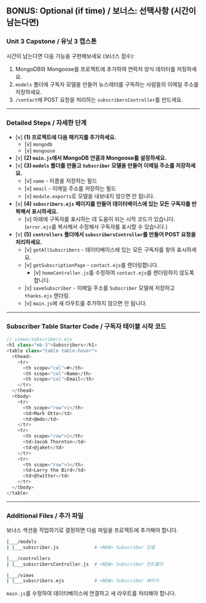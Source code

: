 ## **BONUS:** Optional (if time) / **보너스:** 선택사항 (시간이 남는다면)

### **Unit 3** Capstone / 유닛 3 캡스톤

시간이 남는다면 다음 기능을 구현해보세요 (보너스 점수):

1. MongoDB와 Mongoose를 프로젝트에 추가하여 연락처 양식 데이터를 저장하세요.
2. `models` 폴더에 구독자 모델을 만들어 뉴스레터를 구독하는 사람들의 이메일 주소를 저장하세요.
3. `/contact`에 POST 요청을 처리하는 `subscribersController`를 만드세요.

---

### Detailed Steps / 자세한 단계

- [v] **(1) 프로젝트에 다음 패키지를 추가하세요.**
  - [v] `mongodb`
  - [v] `mongoose`
- [v] **(2) `main.js`에서 MongoDB 연결과 Mongoose를 설정하세요.**
- [v] **(3) `models` 폴더를 만들고 `Subscriber` 모델을 만들어 이메일 주소를 저장하세요.**
  - [v] `name` - 이름을 저장하는 필드
  - [v] `email` - 이메일 주소를 저장하는 필드
  - [v] `module.exports`로 모델을 내보내지 않으면 안 됩니다.
- [v] **(4) `subscribers.ejs` 페이지를 만들어 데이터베이스에 있는 모든 구독자를 반복해서 표시하세요.**
  - [v] 아래에 구독자를 표시하는 데 도움이 되는 시작 코드가 있습니다. (`error.ejs`를 복사해서 수정해서 구독자를 표시할 수 있습니다.)
- [v] **(5) `controllers` 폴더에서 `subscribersController`를 만들어 POST 요청을 처리하세요.**
  - [v] `getAllSubscribers` - 데이터베이스에 있는 모든 구독자를 찾아 표시하세요. 
  - [v] `getSubscriptionPage` - `contact.ejs`를 렌더링합니다.
    - [v] `homeController.js`를 수정하여 `contact.ejs`를 렌더링하지 않도록 합니다.
  - [v] `saveSubscriber` - 이메일 주소를 `Subscriber` 모델에 저장하고 `thanks.ejs` 렌더링.
  - [v] `main.js`에 새 라우트를 추가하지 않으면 안 됩니다.

---

### Subscriber Table Starter Code / 구독자 테이블 시작 코드

```js
// views/subscribers.ejs
<h1 class="mb-3">Subscribers</h1>
<table class="table table-hover">
  <thead>
    <tr>
      <th scope="col">#</th>
      <th scope="col">Name</th>
      <th scope="col">Email</th>
    </tr>
  </thead>
  <tbody>
    <tr>
      <th scope="row">1</th>
      <td>Mark Otto</td>
      <td>@mdo</td>
    </tr>
    <tr>
      <th scope="row">2</th>
      <td>Jacob Thornton</td>
      <td>@jaket</td>
    </tr>
    <tr>
      <th scope="row">3</th>
      <td>Larry the Bird</td>
      <td>@twitter</td>
    </tr>
  </tbody>
</table>
```

---

### Additional Files / 추가 파일

보너스 섹션을 작업하기로 결정하면 다음 파일을 프로젝트에 추가해야 합니다.

```bash
|___/models
| |___subscriber.js             # <NEW> Subscriber 모델

|___/controllers
| |___subscribersController.js  # <NEW> Subscriber 컨트롤러

|___/views
| |___subscribers.ejs           # <NEW> Subscriber 페이지
```

`main.js`를 수정하여 데이터베이스에 연결하고 새 라우트를 처리해야 합니다.